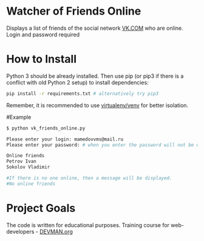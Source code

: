 # Watcher of Friends Online

Displays a list of friends of the social network [VK.COM](https://vk.com) who are online. 
Login and password required


# How to Install

Python 3 should be already installed. Then use pip (or pip3 if there is a conflict with old Python 2 setup) to install dependencies:

```bash
pip install -r requirements.txt # alternatively try pip3
```

Remember, it is recommended to use [virtualenv/venv](https://devman.org/encyclopedia/pip/pip_virtualenv/) for better isolation.

#Example

```bash
$ python vk_friends_online.py

Please enter your login: mamedovvms@mail.ru
Please enter your password: # when you enter the password will not be displayed

Online friends
Petrov Ivan
Sokolov Vladimir

#If there is no one online, then a message will be displayed.
#No online friends
```

# Project Goals

The code is written for educational purposes. Training course for web-developers - [DEVMAN.org](https://devman.org)
